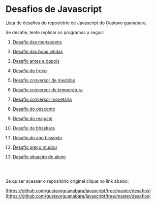 # Desafios de Javascript 

<p>Lista de desafios do repositório de Javascript do Gustavo guanabara.</p>
<p>Se desafie, tente replicar os programas a seguir:</p>

1. [Desafio das mensagens](https://lucasluz001.github.io/javascript/desafios/d001/index)

2. [Desafio das boas vindas](https://lucasluz001.github.io/javascript/desafios/d002/index)

3. [Desafio antes e depois](https://lucasluz001.github.io/javascript/desafios/d003/index)

4. [Desafio do troco](https://lucasluz001.github.io/javascript/desafios/d004/index)

5. [Desafio conversor de medidas](https://lucasluz001.github.io/javascript/desafios/d005/index)

6. [Desafio conversor de temperatura](https://lucasluz001.github.io/javascript/desafios/d006/index)

7. [Desafio conversor monetário](https://lucasluz001.github.io/javascript/desafios/d007/index)

8. [Desafio do desconto](https://lucasluz001.github.io/javascript/desafios/d008/index)

9. [Desafio do reajuste](https://lucasluz001.github.io/javascript/desafios/d009/index)

10. [Desafio de bhaskara](https://lucasluz001.github.io/javascript/desafios/d010/index)

11. [Desafio do ano bissexto](https://lucasluz001.github.io/javascript/desafios/d011/index)

12. [Desafio preço mudou](https://lucasluz001.github.io/javascript/desafios/d012/index)

13. [Desafio situação do aluno](https://lucasluz001.github.io/javascript/desafios/d013/index)
<br>
<br>
<p>Se quiser acessar o repositório original clique no link abaixo:</p>

[https://github.com/gustavoguanabara/javascript/tree/master/desafios](https://github.com/gustavoguanabara/javascript/tree/master/desafios)